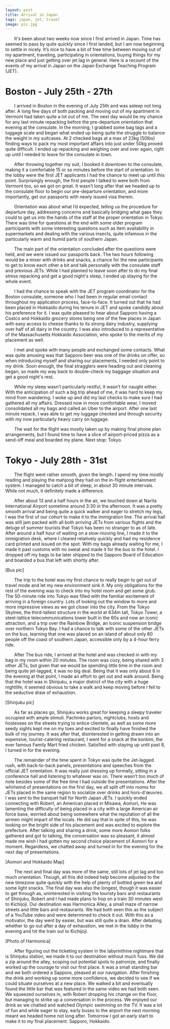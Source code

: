 ```yaml
---
layout: post
title: Arrival in Japan
tags: japan, jet, travel
image: pic.jpg
---
```


&emsp;&emsp;It's been about two weeks now since I first arrived in Japan. Time has seemed to pass by quite quickly since I first landed, but I am now beginning to settle in nicely. It’s nice to have a bit of free time between moving out of my apartment, traveling, participating in orientations, buying things for my new place and just getting over jet lag in general. Here is a recount of the events of my arrival in Japan on the Japan Exchange Teaching Program (JET).  

# Boston - July 25th - 27th
&emsp;&emsp;I arrived in Boston in the evening of July 25th and was asleep not long after. A long few days of both packing and moving out of my apartment in Vermont had taken quite a lot out of me. The next day would be my chance for any last minute repacking before the pre-departure orientation that evening at the consulate. In the morning, I grabbed some bag tags and a luggage scale and began what ended up being quite the struggle to balance the weight in my suitcases. At 2 checked bags at a max of 23kg (50lbs) finding ways to pack my most important affairs into just under 50kg proved quite difficult. I ended up repacking and weighing over and over again, right up until I needed to leave for the consulate in town.  

&emsp;&emsp;After throwing together my suit, I booked it downtown to the consulate, making it a comfortable 15 or so minutes before the start of orientation. In the lobby were the first JET applicants I had the chance to meet up until this point. Surprisingly enough, the first people I talked to were both from Vermont too, so we got on great. It wasn’t long after that we headed up to the consulate floor to begin our pre-departure orientation, and more importantly, get our passports with newly issued visa therein.  

&emsp;&emsp;Orientation was about what I’d expected, telling us the procedure for departure day, addressing concerns and basically bridging what gaps they could to get us into the hands of the staff at the proper orientation in Tokyo. There was time for questions at the end with some older program participants with some interesting questions such as item availability in supermarkets and dealing with the various insects, quite infamous in the particularly warm and humid parts of southern Japan.  

&emsp;&emsp;The main part of the orientation concluded after the questions were held, and we were issued our passports back. The two hours following would be a mixer with drinks and snacks, a chance for the new participants to get to know each other a bit and talk personally with the consulate staff and previous JETs. While I had planned to leave soon after to do my final stress repacking and get a good night's sleep, I ended up staying for the whole event.  

&emsp;&emsp;I had the chance to speak with the JET program coordinator for the Boston consulate, someone who I had been in regular email contact throughout my application process, face-to-face. It turned out that he had been placed in Hokkaido during his tenure in JET and spoke candidly about his preference for it. I was quite pleased to hear about Sapporo having a Costco and Hokkaido grocery stores being one of the few places in Japan with easy access to cheese thanks to its strong dairy industry, supplying over half of all dairy in the country. I was also introduced to a representative of the Massachusetts Hokkaido Association, who spoke to the merits of my placement as well.  

&emsp;&emsp;I met and spoke with many people and exchanged some contacts. What was quite amusing was that Sapporo beer was one of the drinks on offer, so when introducing myself and sharing our placements, I needed only point to my drink. Soon enough, the final stragglers were heading out and cleaning began, so made my way back to double-check my baggage situation and get a good night's rest.  

&emsp;&emsp;While my sleep wasn’t particularly restful, it wasn’t for naught either. With the anticipation of such a big trip ahead of me, it was hard to keep my mind from wandering. I woke up and did my last checks to make sure I had gathered all my affairs. Dressed now in more comfortable wear, I moved consolidated all my bags and called an Uber to the airport. After one last minute repack, I was able to get my luggage checked and through security with my now particularly heavy carry on luggage.  

&emsp;&emsp;The wait for the flight was mostly taken up by making final phone plan arrangements, but I found time to have a slice of airport-priced pizza as a send-off meal and boarded my plane. Next stop: Tokyo.  


# Tokyo - July 28th - 31st

&emsp;&emsp;The flight went rather smooth, given the length. I spend my time mostly reading and playing the mahjong they had on the in-flight entertainment system. I managed to catch a bit of sleep, in about 30 minute intervals. While not much, it definitely made a difference. 

&emsp;&emsp;After about 13 and a half hours in the air, we touched down at Narita International Airport sometime around 3:30 in the afternoon. It was a pretty smooth arrival and being quite a quick walker and eager to stretch my legs, I was the first of our cohort to make it to the immigration line. The arrival hall was still jam packed with all both arriving JETs from various flights and the deluge of summer tourists that Tokyo has been no stranger to as of late. After around a half hour of waiting on a slow-moving line, I made it to the immigration desk, where I cleared relatively quickly and had my residence card printed and issued on the spot. With my bags already waiting for me, I made it past customs with no sweat and made it for the bus to the hotel. I dropped off my bags to be later shipped to the Sapporo Board of Education and boarded a bus that left with shortly after.

[Bus pic]

&emsp;&emsp;The trip to the hotel was my first chance to really begin to get out of travel mode and let my new environment sink it. My only obligations for the rest of the evening was to check into my hotel room and get some grub. The 50-minute ride into Tokyo was filled with the familiar excitement of arriving in a foreign country. Lots of looking out the window to more and more impressive views as we got closer into the city. From the Tokyo Skytree, the third-tallest structure in the world at 634m tall, Tokyo Tower, a steel-lattice telecommunications tower built in the 60s and now an iconic attraction, and a trip over the Rainbow Bridge, an iconic suspension bridge over northern Tokyo Bay. I had a chance to talk with some of the other JETs on the bus, learning that one was placed on an island of about only 80 people off the coast of southern Japan, accessible only by a 4-hour ferry ride.

&emsp;&emsp;After The bus ride, I arrived at the hotel and was checked in with my bag in my room within 20 minutes. The room was cozy, being shared with 3 other JETs, but given that we would be spending little time in the room and being quite jet-lagged, it was no big deal. Being that it was only about 6 in the evening at that point, I made an effort to get out and walk around. Being that the hotel was in Shinjuku, a major district of the city with a huge nightlife, it seemed obvious to take a walk and keep moving before I fell to the seductive draw of exhaustion.

[Shinjuku pic]

&emsp;&emsp;As far as places go, Shinjuku works great for keeping a sleepy traveler occupied with ample stimuli. Pachinko parlors, nightclubs, hosts and hostesses on the streets trying to entice clientele, as well as some more seedy sights kept me on my toes and excited to finally have finished the bulk of my journey. It was after that, disinterested in getting drawn into an expensive, tourist-catering restaurant, I went for a snack at the konbini, the ever famous Family Mart fried chicken. Satisfied with staying up until past 8, I turned in for the evening.  

&emsp;&emsp;The remainder of the time spent in Tokyo was quite the Jet-lagged rush, with back-to-back panels, presentations and speeches from the official JET orientation. It was really just dressing up formally, sitting in a conference hall and listening to whatever was on. There wasn’t too much of note besides some of the free time I had outside the presentations. After the whirlwind of presentations on the first day, we all split off into rooms for JETs placed in the same region to socialize over drinks and hors-d'œuvres. I was sent to the banquet hall for North Japan JETs. I quickly ended connecting with Robert, an American placed in Misawa, Aomori, He was lamenting the difficulty of being placed in a city with a large American air force base, worried about being somewhere what the reputation of all the airmen might impart of the locals. He did say that in spite of this, he was looking on the bright side of his placement and was excited to explore the prefecture. After talking and sharing a drink, some more Aomori folks gathered and got to talking, the conversation was so pleasant, it almost made me wish I had gotten my second choice placement of Aomori for a moment. Regardless, we chatted away and turned in for the evening for the next day of presentations.  

[Aomori and Hokkaido Map]

&emsp;&emsp;The next and final day was more of the same, still lots of jet lag and too much orientation. Though, all this did indeed help become adjusted to the new timezone quite quickly with the help of plenty of bottled green tea and some light snacks. The final day was also the longest, though it was easier to get through as, uninterested in visiting the touristy bars and restaurants of Shinjuku, Robert and I had made plans to hop on a train 30 minutes west to Kichijoji. Our destination was Harmonica Alley, a small maze of narrow streets and little bars and restaurants. We had both seen this as the subject of a YouTube video and were determined to check it out. With this as a motivator, the day went by easier, but was still quite a drain. After debating whether to go out after a day of exhaustion, we met in the lobby in the evening and hit the train out to Kichijoji.  

[Photo of Harmonica]

&emsp;&emsp;After figuring out the ticketing system in the labyrinthine nightmare that is Shinjuku station, we made it to our destination without much fuss. We did a zip around the alley, scoping out potential spots to patronize, and finally worked up the courage to visit our first place. It was a small standing bar and we both ordered a Sapporo, pleased at our navigation. After finishing the drink and working up some more confidence, we decided to see if we could situate ourselves at a new place. We walked a bit and eventually found the little bar that was featured in the same video we had both seen. We squeezed ourselves in, with Robert dropping his change on the floor, but managing to strike up a conversation in the process. We enjoyed our drink as we chatted and watched Olympic swimming on the TV. It was a lot of fun and while eager to stay, early buses to the airport the next morning meant we headed home not long after. Tomorrow I got an early start to make it to my final placement: Sapporo, Hokkaido.  
